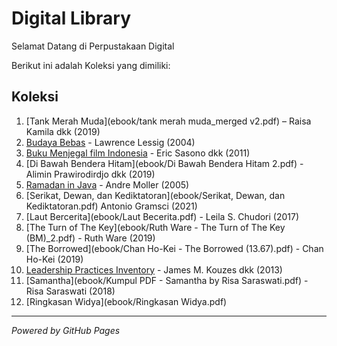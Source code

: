 # Digital Library

Selamat Datang di Perpustakaan Digital

Berikut ini adalah Koleksi yang dimiliki:

## Koleksi
1. [Tank Merah Muda](ebook/tank merah muda_merged v2.pdf) – Raisa Kamila dkk (2019) 
2. [Budaya Bebas](ebook/budaya-bebas.pdf) - Lawrence Lessig (2004)
3. [Buku Menjegal film Indonesia](ebook/buku_menjegal-film-indonesia_final.pdf) - Eric Sasono dkk (2011)
4. [Di Bawah Bendera Hitam](ebook/Di Bawah Bendera Hitam 2.pdf) - Alimin Prawirodirdjo dkk (2019)
5. [Ramadan in Java](ebook/Ramadan_in_Java_The_Joy_and_Jihad_of_Rit-2.pdf) - Andre Moller (2005)
6. [Serikat, Dewan, dan Kediktatoran](ebook/Serikat, Dewan, dan Kediktatoran.pdf) Antonio Gramsci (2021)
7. [Laut Bercerita](ebook/Laut Becerita.pdf) - Leila S. Chudori (2017)
8. [The Turn of The Key](ebook/Ruth Ware - The Turn of The Key (BM)_2.pdf) - Ruth Ware (2019)
9. [The Borrowed](ebook/Chan Ho-Kei - The Borrowed (13.67).pdf) - Chan Ho-Kei (2019)
10. [Leadership Practices Inventory](ebook/lpi-dp_book.pdf) - James M. Kouzes dkk (2013)
11. [Samantha](ebook/Kumpul PDF - Samantha by Risa Saraswati.pdf) - Risa Saraswati (2018)
12. [Ringkasan Widya](ebook/Ringkasan Widya.pdf)

---

*Powered by GitHub Pages*
